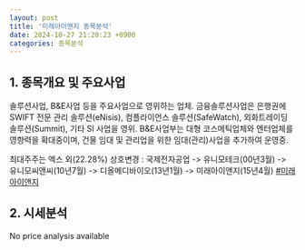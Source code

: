 ```yaml
---
layout: post
title: '미래아이앤지 종목분석'
date: 2024-10-27 21:20:23 +0900
categories: 종목분석
---
```


## 1. 종목개요 및 주요사업

솔루션사업, B&E사업 등을 주요사업으로 영위하는 업체. 금융솔루션사업은 은행권에 SWIFT 전문 관리 솔루션(eNisis), 컴플라이언스 솔루션(SafeWatch), 외화트레이딩 솔루션(Summit), 기타 SI 사업을 영위. B&E사업부는 대형 코스메틱업체와 엔터업체를 영향력을 확대중이며, 건물 임대 및 관리업을 위한 임대(관리)사업을 추가하여 운영중.

최대주주는 엑스 외(22.28%) 상호변경 : 국제전자공업 -> 유니모테크(00년3월) -> 유니모씨앤씨(10년7월) -> 디올메디바이오(13년1월) -> 미래아이앤지(15년4월)
[#미래아이앤지](#)

## 2. 시세분석

No price analysis available
